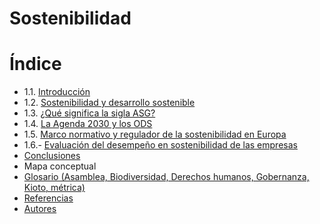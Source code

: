 # Sostenibilidad

# Índice

- 1.1. [Introducción](introduccion.md)
- 1.2. [Sostenibilidad y desarrollo sostenible](sostenibilidadydesarrollo.md)
- 1.3. [¿Qué significa la sigla ASG?](ASG.md)
- 1.4. [La Agenda 2030 y los ODS](agenda2030.md)
- 1.5. [Marco normativo y regulador de la sostenibilidad en Europa](marconormativo.md)
- 1.6.- [Evaluación del desempeño en sostenibilidad de las empresas](evaluación.md)
- [Conclusiones](coclusiones.md)
- Mapa conceptual
- [Glosario (Asamblea, Biodiversidad, Derechos humanos, Gobernanza, Kioto, métrica)](glosario.md)
- [Referencias](referencias.md)
- [Autores](autores.md)

